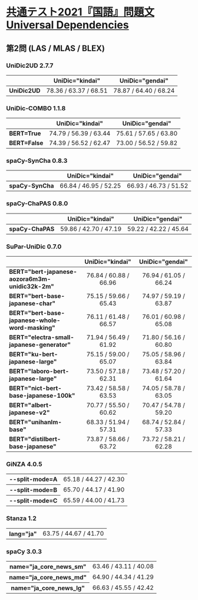[共通テスト2021『国語』問題文Universal Dependencies](https://github.com/KoichiYasuoka/UD-KyotsuTest2021Kokugo)
====

## 第2問 (LAS / MLAS / BLEX)

### UniDic2UD 2.7.7

|   |UniDic="kindai"|UniDic="gendai"|
|---|:-------------:|:-------------:|
|**UniDic2UD**|78.36 / 63.37 / 68.51|78.87 / 64.40 / 68.24|

### UniDic-COMBO 1.1.8

|   |UniDic="kindai"|UniDic="gendai"|
|---|:-------------:|:-------------:|
|**BERT=True** |74.79 / 56.39 / 63.44|75.61 / 57.65 / 63.80|
|**BERT=False**|74.39 / 56.52 / 62.47|73.00 / 56.52 / 59.82|

### spaCy-SynCha 0.8.3

|   |UniDic="kindai"|UniDic="gendai"|
|---|:-------------:|:-------------:|
|**spaCy-SynCha**|66.84 / 46.95 / 52.25|66.93 / 46.73 / 51.52|

### spaCy-ChaPAS 0.8.0

|   |UniDic="kindai"|UniDic="gendai"|
|---|:-------------:|:-------------:|
|**spaCy-ChaPAS**|59.86 / 42.70 / 47.19|59.22 / 42.22 / 45.64|

### SuPar-UniDic 0.7.0

|   |UniDic="kindai"|UniDic="gendai"|
|---|:-------------:|:-------------:|
|**BERT="bert-japanese-aozora6m3m-unidic32k-2m"**|76.84 / 60.88 / 66.96|76.94 / 61.05 / 66.24|
|**BERT="bert-base-japanese-char"**|75.15 / 59.66 / 65.43|74.97 / 59.19 / 63.87|
|**BERT="bert-base-japanese-whole-word-masking"**|76.11 / 61.48 / 66.57|76.01 / 60.98 / 65.08|
|**BERT="electra-small-japanese-generator"**|71.94 / 56.49 / 61.92|71.80 / 56.16 / 60.80|
|**BERT="ku-bert-japanese-large"**|75.15 / 59.00 / 65.07|75.05 / 58.96 / 63.84|
|**BERT="laboro-bert-japanese-large"**|73.50 / 57.18 / 62.31|73.48 / 57.20 / 61.64|
|**BERT="nict-bert-base-japanese-100k"**|73.42 / 58.58 / 63.53|74.05 / 58.78 / 63.05|
|**BERT="albert-japanese-v2"**|70.77 / 55.50 / 60.62|70.47 / 54.78 / 59.20|
|**BERT="unihanlm-base"**|68.33 / 51.94 / 57.31|68.74 / 52.84 / 57.33|
|**BERT="distilbert-base-japanese"**|73.87 / 58.66 / 63.72|73.72 / 58.21 / 62.28|

### GiNZA 4.0.5

<table>
<tr><th>--split-mode=A</th><td>65.18 / 44.27 / 42.30</td></tr>
<tr><th>--split-mode=B</th><td>65.70 / 44.17 / 41.90</td></tr>
<tr><th>--split-mode=C</th><td>65.59 / 44.00 / 41.73</td></tr>
</table>

### Stanza 1.2

<table>
<tr><th>lang="ja"</th><td>63.75 / 44.67 / 41.70</td></tr>
</table>

### spaCy 3.0.3

<table>
<tr><th>name="ja_core_news_sm"</th><td>63.46 / 43.11 / 40.08</td></tr>
<tr><th>name="ja_core_news_md"</th><td>64.90 / 44.34 / 41.29</td></tr>
<tr><th>name="ja_core_news_lg"</th><td>66.63 / 45.55 / 42.42</td></tr>
</table>

